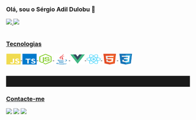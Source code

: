 ### Olá, sou o Sérgio Adil Dulobu 👋

<div align="left">
  <a href="https://github.com/adildulobu">
  <img height="180em" src="https://github-readme-stats.vercel.app/api?username=adildulobu&show_icons=true&theme=dracula&include_all_commits=true&count_private=true"/>
  <img height="180em" src="https://github-readme-stats.vercel.app/api/top-langs/?username=adildulobu&layout=compact&langs_count=8&theme=dracula"/>
</div>
  
  <!-- Tecnologias -->  
 
<div style="display: inline_block"><br>
   <h3>Tecnologias</h3>
  <img align="center" alt="Js" height="30" width="40" src="https://raw.githubusercontent.com/devicons/devicon/master/icons/javascript/javascript-plain.svg">
  <img align="center" alt="Ts" height="30" width="40" src="https://raw.githubusercontent.com/devicons/devicon/master/icons/typescript/typescript-plain.svg">
  <img align="center" alt="Ts" height="30" width="40" src="https://raw.githubusercontent.com/devicons/devicon/master/icons/nodejs/nodejs-original.svg">
  <img align="center" alt="Ts" height="30" width="40" src="https://raw.githubusercontent.com/devicons/devicon/master/icons/java/java-original.svg">
  <img align="center" alt="Vue" height="30" width="40" src="https://raw.githubusercontent.com/devicons/devicon/master/icons/vuejs/vuejs-original.svg">
  <img align="center" alt="React" height="30" width="40" src="https://raw.githubusercontent.com/devicons/devicon/master/icons/react/react-original.svg">
  <img align="center" alt="HTML" height="30" width="40" src="https://raw.githubusercontent.com/devicons/devicon/master/icons/html5/html5-original.svg">
  <img align="center" alt="CSS" height="30" width="40" src="https://raw.githubusercontent.com/devicons/devicon/master/icons/css3/css3-original.svg">
</div>
 <br>

 <hr style="height:30px">
   <!-- Contacte-me -->  
  <h3>Contacte-me</h3>
<div align="left">  
  <a href="https://instagram.com/adildulobu" target="_blank"><img src="https://img.shields.io/badge/-Instagram-%23E4405F?style=for-the-badge&logo=instagram&logoColor=white" target="_blank"></a>
<!--  <a href="https://discord.gg/wagxzStdcR" target="_blank"><img src="https://img.shields.io/badge/Discord-7289DA?style=for-the-badge&logo=discord&logoColor=white" target="_blank"></a>  -->
  <a href = "mailto:adildulobu@gmail.com"><img src="https://img.shields.io/badge/-Gmail-%23333?style=for-the-badge&logo=gmail&logoColor=white" target="_blank"></a>
  <a href="https://www.linkedin.com/in/sergio-dulobu-52ba64139/" target="_blank"><img src="https://img.shields.io/badge/-LinkedIn-%230077B5?style=for-the-badge&logo=linkedin&logoColor=white" target="_blank"></a> 
</div>
